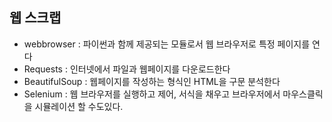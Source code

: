 ## 웹 스크랩
 - webbrowser : 파이썬과 함께 제공되는 모듈로서 웹 브라우저로 특정 페이지를 연다
 - Requests : 인터넷에서 파일과 웹페이지를 다운로드한다
 - BeautifulSoup : 웹페이지를 작성하는 형식인 HTML을 구문 분석한다
 - Selenium : 웹 브라우저를 실행하고 제어, 서식을 채우고 브라우저에서 마우스클릭을 시뮬레이션 할 수도있다.

